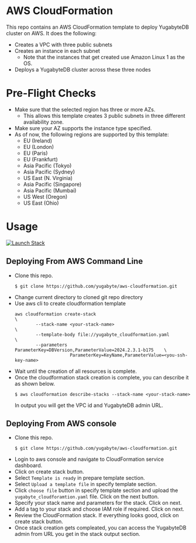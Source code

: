 # AWS CloudFormation

This repo contains an AWS CloudFormation template to deploy YugabyteDB cluster on AWS. It does the following:
* Creates a VPC with three public subnets
* Creates an instance in each subnet
  * Note that the instances that get created use Amazon Linux 1 as the OS.
* Deploys a YugabyteDB cluster across these three nodes

# Pre-Flight Checks
- Make sure that the selected region has three or more AZs.
  - This allows this template creates 3 public subnets in three different availability zone.
- Make sure your AZ supports the instance type specified. 
- As of now, the following regions are supported by this template:
    - EU (Ireland)
    - EU (London)
    - EU (Paris)
    - EU (Frankfurt)
    - Asia Pacific (Tokyo)
    - Asia Pacific (Sydney)
    - US East (N. Virginia)
    - Asia Pacific (Singapore)
    - Asia Pacific (Mumbai) 
    - US West (Oregon)
    - US East (Ohio)

# Usage
[![Launch Stack](https://s3.amazonaws.com/cloudformation-examples/cloudformation-launch-stack.png)](https://go.aws/33qDE12)


## Deploying From AWS Command Line
  - Clone this repo.
    ```
    $ git clone https://github.com/yugabyte/aws-cloudformation.git 
    ```
  - Change current directory to cloned git repo directory
  - Use aws cli to create cloudformation template <br/> 
    ```
    aws cloudformation create-stack                                             \
            --stack-name <your-stack-name>                                      \
            --template-body file://yugabyte_cloudformation.yaml                 \
            --parameters ParameterKey=DBVersion,ParameterValue=2024.2.3.1-b175    \
                         ParameterKey=KeyName,ParameterValue=<you-ssh-key-name>
    ```
  - Wait until the creation of all resources is complete.
  - Once the cloudformation stack creation is complete, you can describe it as shown below.
    ```
    $ aws cloudformation describe-stacks --stack-name <your-stack-name>
    ```
    In output you will get the VPC id and YugabyteDB admin URL.
    
## Deploying From AWS console 
  - Clone this repo.
     ```
     $ git clone https://github.com/yugabyte/aws-cloudformation.git 
     ```
  - Login to aws console and navigate to CloudFormation service dashboard.
  - Click on create stack button.
  - Select `Template is ready` in prepare template section.
  - Select `Upload a template file` in specify template section.
  - Click `choose file` button in specify template section and upload the `yugabyte_cloudforamtion.yaml` file. Click on the next button.
  -  Specify your stack name and parameters for the stack. Click on next.
  -  Add a tag to your stack and choose IAM role if required. Click on next.
  -  Review the CloudFormation stack. If everything looks good, click on create stack button. 
  -  Once stack creation gets compleated, you can access the YugabyteDB admin from URL you get in the stack output section. 
